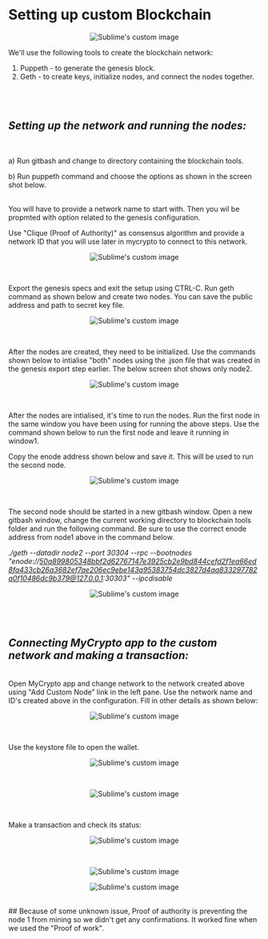 # Setting up custom Blockchain
<p align="center">
<img src="./images/blockchain.png?raw=true" alt="Sublime's custom image"/>
</p>

We'll use the following tools to create the blockchain network:

1. Puppeth - to generate the genesis block.
2. Geth - to create keys, initialize nodes, and connect the nodes together.
<br>
<br>

## _Setting up the network and running the nodes:_
<br>

a) Run gitbash and change to directory containing the blockchain tools.

b) Run puppeth command and choose the options as shown in the screen shot below.
<br>
<br>

   You will have to provide a network name to start with. Then you wil be propmted with option related to the genesis configuration. 

   Use "Clique (Proof of Authority)" as consensus algorithm and provide a network ID that you will use later in mycrypto to connect to this network. 

<p align="center">
<img src="./images/Puppeth1.png?raw=true" alt="Sublime's custom image"/>
</p>
<br>

   Export the genesis specs and exit the setup using CTRL-C.
   Run geth command as shown below and create two nodes. You can save the public address and path to secret key file.

<p align="center">
<img src="./images/Puppeth2.png?raw=true" alt="Sublime's custom image"/>
</p>
<br>

   After the nodes are created, they need to be initialized. Use the commands shown below to intialise "both" nodes using the <netwrok name>.json file that was created in the genesis export step earlier. The below screen shot shows only node2.

<p align="center">
<img src="./images/Puppeth3.png?raw=true" alt="Sublime's custom image"/>
</p>

 
<br>

   After the nodes are intialised, it's time to run the nodes. Run the first node in the same window you have been using for running the above steps. Use the command shown below to run the first node and leave it running in window1.

   Copy the enode address shown below and save it. This will be used to run the second node.

<p align="center">
<img src="./images/Puppeth4.png?raw=true" alt="Sublime's custom image"/>
</p>


<br>

   The second node should be started in a new gitbash window. Open a new gitbash window, change the current working directory to blockchain tools folder and run the following command. Be sure to use the correct enode address from node1 above in the command below.

   _./geth --datadir node2 --port 30304 --rpc --bootnodes "enode://50a899805348bbf2d62767147e3925cb2e9bd844cefd2f1ea66ed8fa433cb26a3682ef7ae206ec9ebe143a95383754dc3827d4aa833297782a0f10486dc9b379@127.0.0.1:30303" --ipcdisable_


<p align="center">
<img src="./images/Puppeth5.png?raw=true" alt="Sublime's custom image"/>
</p>
<br>
<br>

## _Connecting MyCrypto app to the custom network and making a transaction:_
<br>
 Open MyCrypto app and change network to the network created above using "Add Custom Node" link in the left pane. Use the network name and ID's created above in the configuration. Fill in other details as shown below:
 

<p align="center">
<img src="./images/customnetwork.png?raw=true" alt="Sublime's custom image"/>
</p>
<br>

 Use the keystore file to open the wallet.

<p align="center">
<img src="./images/wallet2.png?raw=true" alt="Sublime's custom image"/>
</p>
<br>
<p align="center">
<img src="./images/wallet3.png?raw=true" alt="Sublime's custom image"/>
</p>
<br>

 Make a transaction and check its status:
 <br>
 <p align="center">
<img src="./images/Transaction1.png?raw=true" alt="Sublime's custom image"/>
</p>
<br>
 <p align="center">
<img src="./images/Transaction2.png?raw=true" alt="Sublime's custom image"/>
<br>
</p>
 <p align="center">
<img src="./images/Transaction4.png?raw=true" alt="Sublime's custom image"/>
</p>

<br>
## Because of some unknown issue, Proof of authority is preventing the node 1 from mining so we didn't get any confirmations. It worked fine when we used the "Proof of work".

